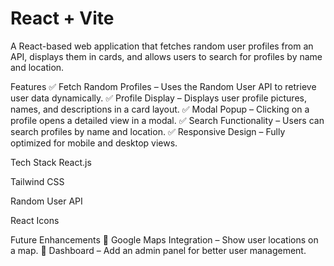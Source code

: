 # React + Vite

A React-based web application that fetches random user profiles from an API, displays them in cards, and allows users to search for profiles by name and location.

Features
✅ Fetch Random Profiles – Uses the Random User API to retrieve user data dynamically.
✅ Profile Display – Displays user profile pictures, names, and descriptions in a card layout.
✅ Modal Popup – Clicking on a profile opens a detailed view in a modal.
✅ Search Functionality – Users can search profiles by name and location.
✅ Responsive Design – Fully optimized for mobile and desktop views.

Tech Stack
React.js

Tailwind CSS

Random User API

React Icons

Future Enhancements
🔹 Google Maps Integration – Show user locations on a map.
🔹 Dashboard – Add an admin panel for better user management.
